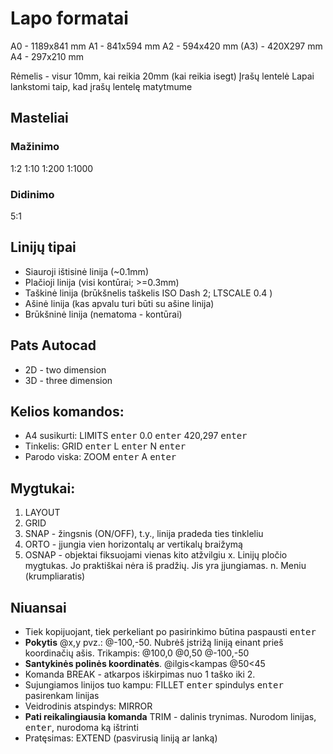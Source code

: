 # Lapo formatai

 A0  - 1189x841 mm
 A1  - 841x594 mm
 A2  - 594x420 mm
(A3) - 420X297 mm
 A4  - 297x210 mm

Rėmelis - visur 10mm, kai reikia 20mm (kai reikia isegt)
Įrašų lentelė
Lapai lankstomi taip, kad įrašų lentelę matytmume

## Masteliai
### Mažinimo
1:2
1:10
1:200
1:1000
### Didinimo
5:1

## Linijų tipai
- Siauroji ištisinė linija (~0.1mm)
- Plačioji linija (visi kontūrai; >=0.3mm)
- Taškinė linija (brūkšnelis taškelis ISO Dash 2; LTSCALE <enter> 0.4 <enter>)
- Ašinė linija (kas apvalu turi būti su ašine linija)
- Brūkšninė linija (nematoma - kontūrai)

## Pats Autocad
- 2D - two dimension
- 3D - three dimension

## Kelios komandos:
- A4 susikurti:	LIMITS <kbd>enter</kbd> 0.0 <kbd>enter</kbd> 420,297 <kbd>enter</kbd>
- Tinkelis:	GRID <kbd>enter</kbd> L <kbd>enter</kbd> N <kbd>enter</kbd>
- Parodo viska:	ZOOM <kbd>enter</kbd> A <kbd>enter</kbd>

## Mygtukai:
1. LAYOUT
2. GRID
3. SNAP - žingsnis (ON/OFF), t.y., linija pradeda ties tinkleliu
4. ORTO - įjungia vien horizontalų ar vertikalų braižymą
8. OSNAP - objektai fiksuojami vienas kito atžvilgiu
x. Linijų pločio mygtukas. Jo praktiškai nėra iš pradžių. Jis yra įjungiamas.
n. Meniu (krumpliaratis)

## Niuansai
- Tiek kopijuojant, tiek perkeliant po pasirinkimo būtina paspausti <kbd>enter</kbd>
- **Pokytis** @x,y pvz.: @-100,-50. Nubrėš įstrižą liniją einant prieš koordinačių ašis. Trikampis: @100,0 @0,50 @-100,-50
- **Santykinės polinės koordinatės**. @ilgis<kampas @50<45
- Komanda BREAK - atkarpos iškirpimas nuo 1 taško iki 2.
- Sujungiamos linijos tuo kampu: FILLET <kbd>enter</kbd> spindulys <kbd>enter</kbd> pasirenkam linijas
- Veidrodinis atspindys: MIRROR
- **Pati reikalingiausia komanda** TRIM - dalinis trynimas. Nurodom linijas, <kbd>enter</kbd>, nurodoma ką ištrinti
- Pratęsimas: EXTEND (pasvirusią liniją ar lanką)
